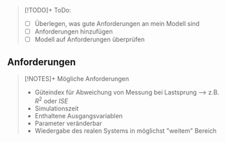 > [!TODO]+ ToDo:
> - [ ] Überlegen, was gute Anforderungen an mein Modell sind
> - [ ] Anforderungen hinzufügen
> - [ ] Modell auf Anforderungen überprüfen

## Anforderungen

> [!NOTES]+ Mögliche Anforderungen
> - Güteindex für Abweichung von Messung bei Lastsprung --> z.B. $R^2$ oder *ISE*
> - Simulationszeit
> - Enthaltene Ausgangsvariablen
> - Parameter veränderbar
> - Wiedergabe des realen Systems in möglichst "weitem" Bereich



